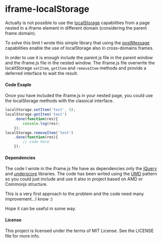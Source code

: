 # iframe-localStorage
Actually is not possible to use the [localStorage][localStorage] capabilities from a page nested in a iframe element in different domain (considering the parent frame domain).

To solve this limit I wrote this simple library that using the [postMessage][postMessage] capabilities enable the use of localStorage also in cross-domains frames.

In order to use it is enough include the parent.js file in the parent window and the iframe.js file in the nested window.
The iframe.js file overwrite the localtStorage `setItem`, `getItem` and `removeItem` methods and provide a deferred interface to wait the result.

#### Code Exaple
Once you have included the iframe.js in your nested page, you could use the localStorage methods with the classical interface.
```js
localStorage.setItem('test', 5);
localStorage.getItem('test')
    .done(function(res){
        console.log(res);
    });
localStorage.removeItem('test')
    .done(function(res){
        // code here
    });
```

#### Dependencies
The code I wrote in the iframe.js file have as dependencies only the [jQuery][jQuery] and [underscore][underscore] libraries.
The code has been writed using the [UMD][UMD] pattern so you could just include and use it also in project based on AMD or Commonjs structure.

This is a very first approach to the problem and the code need many improvement...I know :)

Hope it can be useful in some way.

#### License

This project is licensed under the terms of MIT License. See the LICENSE file for more info.

[localStorage]:https://developer.mozilla.org/en-US/docs/Web/API/Window/localStorage
[postMessage]:https://developer.mozilla.org/en-US/docs/Web/API/Window/postMessage
[jQuery]:https://jquery.com/
[underscore]:http://underscorejs.org/
[UMD]:http://bob.yexley.net/umd-javascript-that-runs-anywhere/